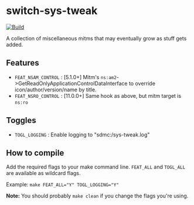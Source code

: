 switch-sys-tweak
================

[![Build](https://github.com/p-sam/switch-sys-tweak/workflows/Build/badge.svg?branch=master)](https://github.com/p-sam/switch-sys-tweak/actions?query=workflow%3ABuild)

A collection of miscellaneous mitms that may eventually grow as stuff gets added.

## Features

* `FEAT_NSAM_CONTROL` : [5.1.0+] Mitm's `ns:am2`->GetReadOnlyApplicationControlDataInterface to override icon/author/version/name by title.
* `FEAT_NSRO_CONTROL` : [11.0.0+] Same hook as above, but mitm target is `ns:ro`

## Toggles

* `TOGL_LOGGING` : Enable logging to "sdmc:/sys-tweak.log"

## How to compile

Add the required flags to your make command line. `FEAT_ALL` and `TOGL_ALL` are available as wildcard flags.

Example: `make FEAT_ALL="Y" TOGL_LOGGING="Y"`

**Note:** You should probably `make clean` if you change the flags you're using.
